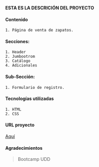 **ESTA ES LA DESCRICIÓN DEL PROYECTO**

#### Contenido
	1. Página de venta de zapatos.

#### Secciones:
	1. Header
	2. Jumbootrom
	3. Catálogo
	4. Adicionales

#### Sub-Sección:
	1. Formulario de registro.

#### Tecnologías utilizadas
	1. HTML
	2. CSS

#### URL proyecto
[Aquí](https://connap.github.io/proyecto-pagina-web)

#### Agradecimientos  
> Bootcamp UDD
